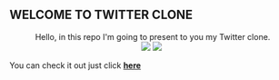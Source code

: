 ## WELCOME TO TWITTER CLONE

<p align="center">
Hello, in this repo I'm going to present to you my Twitter clone.
<br>

<img src="https://user-images.githubusercontent.com/81870370/146652423-396239fe-2c86-436f-b32d-bd4c92fc0a47.JPG" />
<img src="https://user-images.githubusercontent.com/81870370/146652455-42733dfd-2774-46f6-820c-654944a5ddf7.JPG" />
<img src="" />

</p>



You can check it out just click **[here](https://twittercloneaugustya7.web.app/)**

